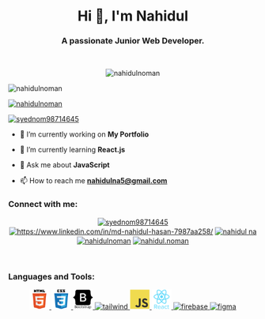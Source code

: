 <h1 align="center">Hi 👋, I'm Nahidul</h1>
<h3 align="center">A passionate Junior Web Developer.</h3>
</br>

<p align="center"> <img src="https://twitter.com/SyedNom98714645/header_photo" alt="nahidulnoman" /> </p>

<p align="left"> <img src="https://komarev.com/ghpvc/?username=nahidulnoman&label=Profile%20views&color=0e75b6&style=flat" alt="nahidulnoman" /> </p>

<p align="left"> <a href="https://github.com/ryo-ma/github-profile-trophy"><img src="https://github-profile-trophy.vercel.app/?username=nahidulnoman" alt="nahidulnoman" /></a> </p>

<p align="left"> <a href="https://twitter.com/syednom98714645" target="blank"><img src="https://img.shields.io/twitter/follow/syednom98714645?logo=twitter&style=for-the-badge" alt="syednom98714645" /></a> </p>

- 🔭 I’m currently working on **My Portfolio**

- 🌱 I’m currently learning **React.js**

- 💬 Ask me about **JavaScript**

- 📫 How to reach me **nahidulna5@gmail.com**

<h3 align="left">Connect with me:</h3>
<p align="center">
<a href="https://twitter.com/syednom98714645" target="blank"><img align="center" src="https://raw.githubusercontent.com/rahuldkjain/github-profile-readme-generator/master/src/images/icons/Social/twitter.svg" alt="syednom98714645" height="30" width="40" /></a>
<a href="https://linkedin.com/in/https://www.linkedin.com/in/md-nahidul-hasan-7987aa258/" target="blank"><img align="center" src="https://raw.githubusercontent.com/rahuldkjain/github-profile-readme-generator/master/src/images/icons/Social/linked-in-alt.svg" alt="https://www.linkedin.com/in/md-nahidul-hasan-7987aa258/" height="30" width="40" /></a>
<a href="https://stackoverflow.com/users/nahidul na" target="blank"><img align="center" src="https://raw.githubusercontent.com/rahuldkjain/github-profile-readme-generator/master/src/images/icons/Social/stack-overflow.svg" alt="nahidul na" height="30" width="40" /></a>
<a href="https://codesandbox.com/nahidulnoman" target="blank"><img align="center" src="https://raw.githubusercontent.com/rahuldkjain/github-profile-readme-generator/master/src/images/icons/Social/codesandbox.svg" alt="nahidulnoman" height="30" width="40" /></a>
<a href="https://instagram.com/nahidul.noman" target="blank"><img align="center" src="https://raw.githubusercontent.com/rahuldkjain/github-profile-readme-generator/master/src/images/icons/Social/instagram.svg" alt="nahidul.noman" height="30" width="40" /></a>
</p>
</br>
<h3 align="left">Languages and Tools:</h3>
<p align="center"> 
<a href="https://www.w3.org/html/" target="_blank" rel="noreferrer"> <img src="https://raw.githubusercontent.com/devicons/devicon/master/icons/html5/html5-original-wordmark.svg" alt="html5" width="40" height="40"/>     <a href="https://www.w3schools.com/css/" target="_blank" rel="noreferrer"> <img src="https://raw.githubusercontent.com/devicons/devicon/master/icons/css3/css3-original-wordmark.svg" alt="css3" width="40" height="40"/> </a>     <a href="https://getbootstrap.com" target="_blank" rel="noreferrer"> <img src="https://raw.githubusercontent.com/devicons/devicon/master/icons/bootstrap/bootstrap-plain-wordmark.svg" alt="bootstrap" width="40" height="40"/> </a>     <a href="https://tailwindcss.com/" target="_blank" rel="noreferrer"> <img src="https://www.vectorlogo.zone/logos/tailwindcss/tailwindcss-icon.svg" alt="tailwind" width="40" height="40"/> </a>      <a href="https://developer.mozilla.org/en-US/docs/Web/JavaScript" target="_blank" rel="noreferrer"> <img src="https://raw.githubusercontent.com/devicons/devicon/master/icons/javascript/javascript-original.svg" alt="javascript" width="40" height="40"/> </a>      <a href="https://reactjs.org/" target="_blank" rel="noreferrer"> <img src="https://raw.githubusercontent.com/devicons/devicon/master/icons/react/react-original-wordmark.svg" alt="react" width="40" height="40"/> </a>       <a href="https://firebase.google.com/" target="_blank" rel="noreferrer"> <img src="https://www.vectorlogo.zone/logos/firebase/firebase-icon.svg" alt="firebase" width="40" height="40"/> </a>       <a href="https://www.figma.com/" target="_blank" rel="noreferrer"> <img src="https://www.vectorlogo.zone/logos/figma/figma-icon.svg" alt="figma" width="40" height="40"/> </a> </p>
